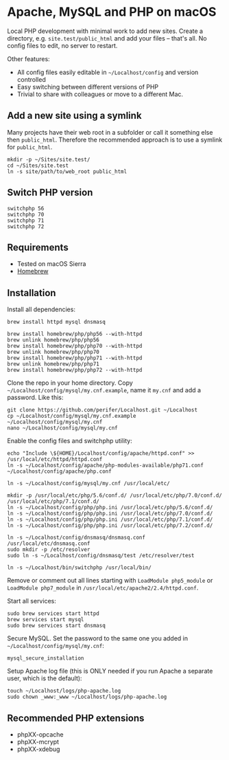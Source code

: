 # Apache, MySQL and PHP on macOS

Local PHP development with minimal work to add new sites. Create a directory, e.g. `site.test/public_html` and add your files – that's all. No config files to edit, no server to restart.

Other features:

* All config files easily editable in `~/Localhost/config` and version controlled
* Easy switching between different versions of PHP
* Trivial to share with colleagues or move to a different Mac.

## Add a new site using a symlink

Many projects have their web root in a subfolder or call it something else then `public_html`. Therefore the recommended approach is to use a symlink for `public_html`.

```
mkdir -p ~/Sites/site.test/
cd ~/Sites/site.test
ln -s site/path/to/web_root public_html
```

## Switch PHP version

```
switchphp 56
switchphp 70
switchphp 71
switchphp 72
```

## Requirements

* Tested on macOS Sierra
* [Homebrew](https://brew.sh)

## Installation

Install all dependencies:

```
brew install httpd mysql dnsmasq

brew install homebrew/php/php56 --with-httpd
brew unlink homebrew/php/php56
brew install homebrew/php/php70 --with-httpd
brew unlink homebrew/php/php70
brew install homebrew/php/php71 --with-httpd
brew unlink homebrew/php/php71
brew install homebrew/php/php72 --with-httpd
```

Clone the repo in your home directory. Copy `~/Localhost/config/mysql/my.cnf.example`, name it `my.cnf` and add a password. Like this:

```
git clone https://github.com/perifer/Localhost.git ~/Localhost
cp ~/Localhost/config/mysql/my.cnf.example ~/Localhost/config/mysql/my.cnf
nano ~/Localhost/config/mysql/my.cnf
```

Enable the config files and switchphp utility:

```
echo "Include \${HOME}/Localhost/config/apache/httpd.conf" >> /usr/local/etc/httpd/httpd.conf
ln -s ~/Localhost/config/apache/php-modules-available/php71.conf ~/Localhost/config/apache/php.conf

ln -s ~/Localhost/config/mysql/my.cnf /usr/local/etc/

mkdir -p /usr/local/etc/php/5.6/conf.d/ /usr/local/etc/php/7.0/conf.d/ /usr/local/etc/php/7.1/conf.d/
ln -s ~/Localhost/config/php/php.ini /usr/local/etc/php/5.6/conf.d/
ln -s ~/Localhost/config/php/php.ini /usr/local/etc/php/7.0/conf.d/
ln -s ~/Localhost/config/php/php.ini /usr/local/etc/php/7.1/conf.d/
ln -s ~/Localhost/config/php/php.ini /usr/local/etc/php/7.2/conf.d/

ln -s ~/Localhost/config/dnsmasq/dnsmasq.conf /usr/local/etc/dnsmasq.conf
sudo mkdir -p /etc/resolver
sudo ln -s ~/Localhost/config/dnsmasq/test /etc/resolver/test

ln -s ~/Localhost/bin/switchphp /usr/local/bin/
```

Remove or comment out all lines starting with `LoadModule php5_module` or `LoadModule php7_module` in `/usr/local/etc/apache2/2.4/httpd.conf`.

Start all services:

```
sudo brew services start httpd
brew services start mysql
sudo brew services start dnsmasq
```

Secure MySQL. Set the password to the same one you added in `~/Localhost/config/mysql/my.cnf`:

`mysql_secure_installation`

Setup Apache log file (this is ONLY needed if you run Apache a separate user, which is the default):

```
touch ~/Localhost/logs/php-apache.log
sudo chown _www:_www ~/Localhost/logs/php-apache.log
```

## Recommended PHP extensions

* phpXX-opcache
* phpXX-mcrypt
* phpXX-xdebug

